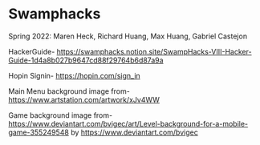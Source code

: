 # Swamphacks
Spring 2022: Maren Heck, Richard Huang, Max Huang, Gabriel Castejon

HackerGuide- https://swamphacks.notion.site/SwampHacks-VIII-Hacker-Guide-1d4a8b027b9647cd88f29764b6d87a9a

Hopin Signin- https://hopin.com/sign_in

Main Menu background image from- https://www.artstation.com/artwork/xJv4WW

Game background image from- https://www.deviantart.com/bvigec/art/Level-background-for-a-mobile-game-355249548 by https://www.deviantart.com/bvigec
